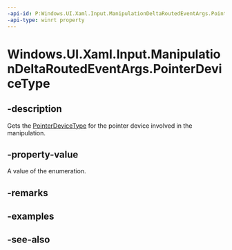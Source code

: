 ```yaml
---
-api-id: P:Windows.UI.Xaml.Input.ManipulationDeltaRoutedEventArgs.PointerDeviceType
-api-type: winrt property
---
```


<!-- Property syntax
public Windows.Devices.Input.PointerDeviceType PointerDeviceType { get; }
-->

# Windows.UI.Xaml.Input.ManipulationDeltaRoutedEventArgs.PointerDeviceType

## -description
Gets the [PointerDeviceType](../windows.devices.input/pointerdevicetype.md) for the pointer device involved in the manipulation.



## -property-value
A value of the enumeration.

## -remarks

## -examples

## -see-also
